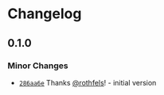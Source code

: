 # Changelog

## 0.1.0

### Minor Changes

- [`286aa6e`](https://github.com/foundation-ui/glass-vscode/commit/286aa6ef9a5dc858f19e45a64acc4af8c830efe0) Thanks [@rothfels](https://github.com/rothfels)! - initial version
